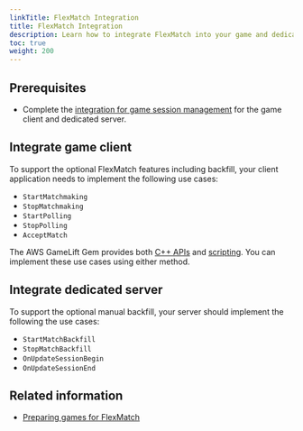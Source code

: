 ```yaml
---
linkTitle: FlexMatch Integration
title: FlexMatch Integration
description: Learn how to integrate FlexMatch into your game and dedicated server using the AWS GameLift Gem in Open 3D Engine (O3DE).
toc: true
weight: 200
---
```


## Prerequisites

- Complete the [integration for game session management](../session-management/integration) for the game client and dedicated server.

## Integrate game client

To support the optional FlexMatch features including backfill, your client application needs to implement the following use cases:
- `StartMatchmaking`
- `StopMatchmaking`
- `StartPolling`
- `StopPolling`
- `AcceptMatch`

The AWS GameLift Gem provides both [C++ APIs](cpp-api/) and [scripting](scripting/). You can implement these use cases using either method.


## Integrate dedicated server

To support the optional manual backfill, your server should implement the following the use cases:
- `StartMatchBackfill`
- `StopMatchBackfill`
- `OnUpdateSessionBegin`
- `OnUpdateSessionEnd`

## Related information

- [Preparing games for FlexMatch](https://docs.aws.amazon.com/gamelift/latest/flexmatchguide/match-integration-intro.html)
